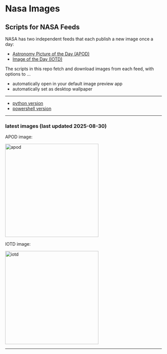 # Nasa Images

## Scripts for NASA Feeds

NASA has two independent feeds that each publish a new image once a day:

- [Astronomy Picture of the Day (APOD)](https://apod.nasa.gov/apod/)
- [Image of the Day (IOTD)](https://www.nasa.gov/image-of-the-day/)

The scripts in this repo fetch and download images from each feed, with options to ...

- automatically open in your default image preview app
- automatically set as desktop wallpaper

---

- [python version](./python/README.md)
- [powershell version](./powershell/README.md)

---

### latest images (last updated 2025-08-30)

APOD image:

<a href="https://apod.nasa.gov/apod/image/2508/IMG_4081.jpeg"><img alt="apod" src="https://apod.nasa.gov/apod/image/2508/IMG_4081.jpeg" height="300" /></a>

IOTD image:

<a href="https://www.nasa.gov/image-detail/auskingsound-oli2-20250611-lrg/"><img alt="iotd" src="https://www.nasa.gov/wp-content/uploads/2025/08/auskingsound-oli2-20250611-lrg.jpg" height="300" /></a>

---
